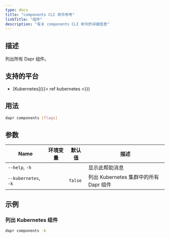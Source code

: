 ```yaml
---
type: docs
title: "components CLI 命令参考"
linkTitle: "组件"
description: "有关 components CLI 命令的详细信息"
---
```


## 描述

列出所有 Dapr 组件。

## 支持的平台

- [Kubernetes]({{< ref kubernetes >}})

## 用法

```bash
dapr components [flags]
```

## 参数

| Name                 | 环境变量 | 默认值     | 描述                           |
| -------------------- | ---- | ------- | ---------------------------- |
| `--help`, `-h`       |      |         | 显示此帮助消息                      |
| `--kubernetes`, `-k` |      | `false` | 列出 Kubernetes 集群中的所有 Dapr 组件 |

## 示例

### 列出 Kubernetes 组件
```bash
dapr components -k
```
